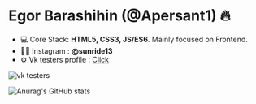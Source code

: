 <h1 align="left">Egor Barashihin (@Apersant1) 🔥</h1>


- 💻     Core Stack: **HTML5, CSS3, JS/ES6**. Mainly focused on Frontend.
- 👨‍💻  Instagram : **@sunride13**
- ⚙️      Vk testers profile : <a href="https://vk.com/bugs?act=reporter&id=380076897">Click<a/>

![vk testers](https://browser.ru/v3/ok/img/check/icon-testers.svg)

![Anurag's GitHub stats](https://github-readme-stats.vercel.app/api?username=Apersant1&show_icons=true&theme=dark)


